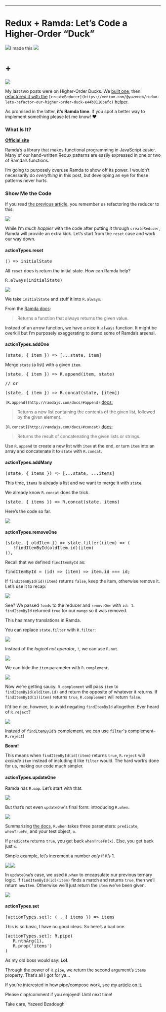 * * *

# Redux + Ramda: Let’s Code a Higher-Order “Duck”

![](https://cdn-images-1.medium.com/max/1600/1*AvhLF3EobvdMRIeW31_K2g.png)I made this <img src=“redux”/> <h1>+</h1> <img src=”ramda” />

My last two posts were on Higher-Order Ducks. We [built one](https://medium.com/front-end-hacking/redux-lets-code-a-higher-order-duck-a045415bef0f), then [refactored it with the](https://medium.com/@yazeedb/redux-lets-refactor-our-higher-order-duck-e44b0110befc) `[createReducer](https://medium.com/@yazeedb/redux-lets-refactor-our-higher-order-duck-e44b0110befc)` [helper](https://medium.com/@yazeedb/redux-lets-refactor-our-higher-order-duck-e44b0110befc).

As promised in the latter, **it’s Ramda time**. If you spot a better way to implement something please let me know! ❤️

### What Is It?

[**Official site**](http://ramdajs.com)

Ramda’s a library that makes functional programming in JavaScript easier. Many of our hand-written Redux patterns are easily expressed in one or two of Ramda’s functions.

I’m going to purposely overuse Ramda to show off its power. I wouldn’t necessarily do _everything_ in this post, but developing an eye for these patterns never hurts.

### Show Me the Code

If you read [the previous article](https://medium.com/@yazeedb/redux-lets-refactor-our-higher-order-duck-e44b0110befc), you remember us refactoring the reducer to this:

![](https://cdn-images-1.medium.com/max/1600/1*-abhyPqZJiP3JZW6GOU9lQ.png)

While I’m _much happier_ with the code after putting it through `createReducer`, Ramda will provide an extra kick. Let’s start from the `reset` case and work our way down.

#### actionTypes.reset

<pre name="1035" id="1035" class="graf graf--pre graf-after--h4">() => initialState</pre>

All `reset` does is return the initial state. How can Ramda help?

<pre name="0595" id="0595" class="graf graf--pre graf-after--p">R.always(initialState)</pre>

![](https://cdn-images-1.medium.com/max/1600/1*T32OLQ_g4cGoiA6Y5LTQ5A.png)

We take `initialState` and stuff it into `R.always`.

From the [Ramda docs](http://ramdajs.com/docs/#always):

> Returns a function that always returns the given value.

Instead of an arrow function, we have a nice `R.always` function. It might be overkill but I’m purposely exaggerating to demo some of Ramda’s arsenal.

#### actionTypes.addOne

<pre name="f03a" id="f03a" class="graf graf--pre graf-after--h4">(state, { item }) => [...state, item]</pre>

Merge `state` (a list) with a given `item`.

<pre name="045a" id="045a" class="graf graf--pre graf-after--p">(state, { item }) => R.append(item, state)</pre>

<pre name="2d95" id="2d95" class="graf graf--pre graf-after--pre">// or</pre>

<pre name="413d" id="413d" class="graf graf--pre graf-after--pre">(state, { item }) => R.concat(state, [item])</pre>

`[R.append](http://ramdajs.com/docs/#append)` [docs:](http://ramdajs.com/docs/#append)

> Returns a new list containing the contents of the given list, followed by the given element.

`[R.concat](http://ramdajs.com/docs/#concat)` [docs:](http://ramdajs.com/docs/#concat)

> Returns the result of concatenating the given lists or strings.

Use `R.append` to create a new list with `item` at the end, or turn `item` into an array and concatenate it to `state` with `R.concat`.

#### actionTypes.addMany

<pre name="2212" id="2212" class="graf graf--pre graf-after--h4">(state, { items }) => [...state, ...items]</pre>

This time, `items` is already a list and we want to merge it with `state`.

We already know `R.concat` does the trick.

<pre name="fdac" id="fdac" class="graf graf--pre graf-after--p">(state, { items }) => R.concat(state, items)</pre>

Here’s the code so far.

![](https://cdn-images-1.medium.com/max/1600/1*mthn1Las07A2N8cGrOqJ9w.png)

#### actionTypes.removeOne

<pre name="287a" id="287a" class="graf graf--pre graf-after--h4">(state, { oldItem }) => state.filter((item) => (
   !findItemById(oldItem.id)(item)
)),</pre>

Recall that we defined `findItemById` as:

<pre name="bb11" id="bb11" class="graf graf--pre graf-after--p">findItemById = (id) => (item) => item.id === id;</pre>

If `findItemById(id)(item)` returns `false`, keep the item, otherwise remove it. Let’s use it to recap:

![](https://cdn-images-1.medium.com/max/1600/1*NfrUhR8En3gfqvTb-hrGdA.png)

See? We passed `foods` to the reducer and `removeOne` with `id: 1`. `findItemById` returned `true` for our `mango` so it was removed.

This has many translations in Ramda.

You can replace `state.filter` with `R.filter`:

![](https://cdn-images-1.medium.com/max/1600/1*WXH4HkJqvScV-AIm7OVwgw.png)

Instead of the _logical not operator_, `!`, we can use `R.not`.

![](https://cdn-images-1.medium.com/max/1600/1*fCTvdjTV-oXMdgapftdmeA.png)

We can hide the `item` parameter with `R.complement`.

![](https://cdn-images-1.medium.com/max/1600/1*tXyIr3HWU4D257gen38ArA.png)

Now we’re getting saucy. `R.complement` will pass `item` to `findItemById(oldItem.id)` and return the opposite of whatever it returns. If `findItemById(1)(item)` returns `true`, `R.complement` will return `false`.

It’d be nice, however, to avoid negating `findItemById` altogether. Ever heard of `R.reject`?

![](https://cdn-images-1.medium.com/max/1600/1*3OuGWNVyhfB9ZV78qFGBNw.png)

Instead of `findItemById`’s complement, we can use `filter`'s complement–`R.reject`!

**Boom!**

This means when `findItemById(id)(item)` returns `true`, `R.reject` will _exclude_ `item` instead of including it like `filter` would. The hard work’s done for us, making our code much simpler.

#### actionTypes.updateOne

Ramda has `R.map`. Let’s start with that.

![](https://cdn-images-1.medium.com/max/1600/1*yKLTk8cjnLYMHRfKnrsPWw.png)

But that’s not even `updateOne`'s final form: introducing `R.when`.

![](https://cdn-images-1.medium.com/max/1600/1*8LW9Q2bvfGGodIglXw8y3Q.png)

Summarizing [the docs](http://ramdajs.com/docs/#when), `R.when` takes three parameters: `predicate`, `whenTrueFn`, and your test object, `x`.

If `predicate` returns `true`, you get back `whenTrueFn(x)`.
Else, you get back just `x`.

Simple example, let’s increment a number _only_ if it’s 1.

![](https://cdn-images-1.medium.com/max/1600/1*C8eWUtUCm-vad_Nv9OuGVw.png)![](https://cdn-images-1.medium.com/max/1600/1*eqLG9a-Uu2U9YkD9j8eIyA.png)

In `updateOne`’s case, we used `R.when` to encapsulate our previous ternary logic. If `findItemById(id)(item)` finds a match and returns `true`, then we’ll return `newItem`. Otherwise we’ll just return the `item` we’ve been given.

![](https://cdn-images-1.medium.com/max/1600/1*8LW9Q2bvfGGodIglXw8y3Q.png)

#### actionTypes.set

<pre name="435f" id="435f" class="graf graf--pre graf-after--h4">[actionTypes.set]: (_, { items }) => items</pre>

This is so basic, I have no good ideas. So here’s a bad one.

<pre name="6ed7" id="6ed7" class="graf graf--pre graf-after--p">[actionTypes.set]: R.pipe(
   R.nthArg(1),
   R.prop('items')
)</pre>

As my old boss would say: **Lol**.

Through the power of `R.pipe`, we return the second argument’s `items` property. That’s all I got for ya…

If you’re interested in how pipe/compose work, see [my article on it](https://medium.com/@yazeedb/pipe-and-compose-in-javascript-5b04004ac937).

Please clap/comment if you enjoyed! Until next time!

Take care,
Yazeed Bzadough